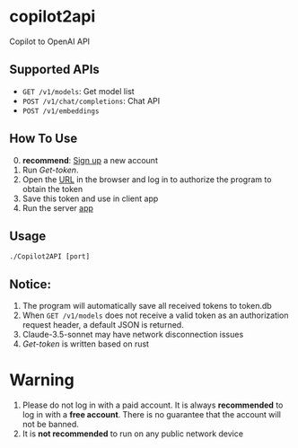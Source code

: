 # copilot2api
Copilot to OpenAI API

## Supported APIs

- `GET /v1/models`: Get model list
- `POST /v1/chat/completions`: Chat API
- `POST /v1/embeddings`

## How To Use
0. **recommend**: <a href="https://github.com/signup">Sign up</a> a new account
1. Run *Get-token*.
2. Open the <a href="https://github.com/login/device">URL</a> in the browser and log in to authorize the program to obtain the token
3. Save this token and use in client app
4. Run the server <a href="https://github.com/patchescamerababy/copilot2api/releases/">app</a>

## Usage

    ./Copilot2API [port]

## Notice:
1. The program will automatically save all received tokens to token.db
2. When `GET /v1/models` does not receive a valid token as an authorization request header, a default JSON is returned.
3. Claude-3.5-sonnet may have network disconnection issues
4. *Get-token* is written based on rust

# Warning
1. Please do not log in with a paid account. It is always **recommended** to log in with a **free account**. There is no guarantee that the account will not be banned.
2. It is **not recommended** to run on any public network device
